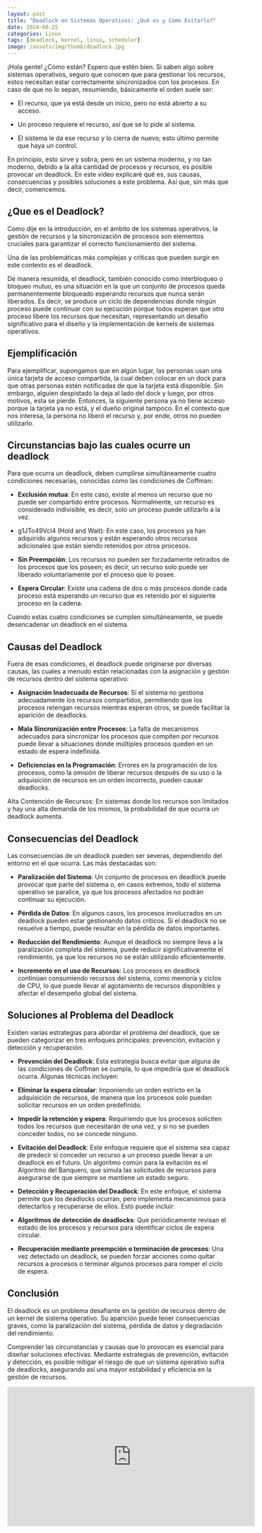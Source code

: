 ```yaml
---
layout: post
title: "Deadlock en Sistemas Operativos: ¿Qué es y Cómo Evitarlo?"
date: 2024-08-25
categories: Linux
tags: [deadlock, kernel, linux, scheduler]
image: /assets/img/thumb/deadlock.jpg
---
```


¡Hola gente! ¿Cómo están? Espero que estén bien. Si saben algo sobre sistemas operativos, seguro que conocen que para gestionar los recursos, estos necesitan estar correctamente sincronizados con los procesos. En caso de que no lo sepan, resumiendo, básicamente el orden suele ser:

- El recurso, que ya está desde un inicio, pero no está abierto a su acceso.

- Un proceso requiere el recurso, así que se lo pide al sistema.

- El sistema le da ese recurso y lo cierra de nuevo; esto último permite que haya un control.

En principio, esto sirve y sobra, pero en un sistema moderno, y no tan moderno, debido a la alta cantidad de procesos y recursos, es posible provocar un deadlock. En este video explicaré qué es, sus causas, consecuencias y posibles soluciones a este problema. Así que, sin más que decir, comencemos.

## ¿Que es el Deadlock?

Como dije en la introducción, en el ámbito de los sistemas operativos, la gestión de recursos y la sincronización de procesos son elementos cruciales para garantizar el correcto funcionamiento del sistema.

Una de las problemáticas más complejas y críticas que pueden surgir en este contexto es el deadlock.

De manera resumida, el deadlock, también conocido como interbloqueo o bloqueo mutuo, es una situación en la que un conjunto de procesos queda permanentemente bloqueado esperando recursos que nunca serán liberados. Es decir, se produce un ciclo de dependencias donde ningún proceso puede continuar con su ejecución porque todos esperan que otro proceso libere los recursos que necesitan, representando un desafío significativo para el diseño y la implementación de kernels de sistemas operativos.

## Ejemplificación

Para ejemplificar, supongamos que en algún lugar, las personas usan una única tarjeta de acceso compartida, la cual deben colocar en un dock para que otras personas estén notificadas de que la tarjeta está disponible. Sin embargo, alguien despistado la deja al lado del dock y luego, por otros motivos, esta se pierde. Entonces, la siguiente persona ya no tiene acceso porque la tarjeta ya no está, y el dueño original tampoco. En el contexto que nos interesa, la persona no liberó el recurso y, por ende, otros no pueden utilizarlo.

## Circunstancias bajo las cuales ocurre un deadlock

Para que ocurra un deadlock, deben cumplirse simultáneamente cuatro condiciones necesarias, conocidas como las condiciones de Coffman:

- **Exclusión mutua**: En este caso, existe al menos un recurso que no puede ser compartido entre procesos. Normalmente, un recurso es considerado indivisible, es decir, solo un proceso puede utilizarlo a la vez.

- g1JTo49VcI4 (Hold and Wait): En este caso, los procesos ya han adquirido algunos recursos y están esperando otros recursos adicionales que están siendo retenidos por otros procesos.

- **Sin Preempción**: Los recursos no pueden ser forzadamente retirados de los procesos que los poseen; es decir, un recurso solo puede ser liberado voluntariamente por el proceso que lo posee.

- **Espera Circular**: Existe una cadena de dos o más procesos donde cada proceso está esperando un recurso que es retenido por el siguiente proceso en la cadena.

Cuando estas cuatro condiciones se cumplen simultáneamente, se puede desencadenar un deadlock en el sistema.

## Causas del Deadlock

Fuera de esas condiciones, el deadlock puede originarse por diversas causas, las cuales a menudo están relacionadas con la asignación y gestión de recursos dentro del sistema operativo:

- **Asignación Inadecuada de Recursos**: Si el sistema no gestiona adecuadamente los recursos compartidos, permitiendo que los procesos retengan recursos mientras esperan otros, se puede facilitar la aparición de deadlocks.

- **Mala Sincronización entre Procesos**: La falta de mecanismos adecuados para sincronizar los procesos que compiten por recursos puede llevar a situaciones donde múltiples procesos queden en un estado de espera indefinida.

- **Deficiencias en la Programación**: Errores en la programación de los procesos, como la omisión de liberar recursos después de su uso o la adquisición de recursos en un orden incorrecto, pueden causar deadlocks.

Alta Contención de Recursos: En sistemas donde los recursos son limitados y hay una alta demanda de los mismos, la probabilidad de que ocurra un deadlock aumenta.

## Consecuencias del Deadlock

Las consecuencias de un deadlock pueden ser severas, dependiendo del entorno en el que ocurra. Las más destacadas son:

- **Paralización del Sistema**: Un conjunto de procesos en deadlock puede provocar que parte del sistema o, en casos extremos, todo el sistema operativo se paralice, ya que los procesos afectados no podrán continuar su ejecución.

- **Pérdida de Datos**: En algunos casos, los procesos involucrados en un deadlock pueden estar gestionando datos críticos. Si el deadlock no se resuelve a tiempo, puede resultar en la pérdida de datos importantes.

- **Reducción del Rendimiento**: Aunque el deadlock no siempre lleva a la paralización completa del sistema, puede reducir significativamente el rendimiento, ya que los recursos no se están utilizando eficientemente.

- **Incremento en el uso de Recursos**: Los procesos en deadlock continúan consumiendo recursos del sistema, como memoria y ciclos de CPU, lo que puede llevar al agotamiento de recursos disponibles y afectar el desempeño global del sistema.

## Soluciones al Problema del Deadlock

Existen varias estrategias para abordar el problema del deadlock, que se pueden categorizar en tres enfoques principales: prevención, evitación y detección y recuperación.

- **Prevención del Deadlock**: Esta estrategia busca evitar que alguna de las condiciones de Coffman se cumpla, lo que impediría que el deadlock ocurra. Algunas técnicas incluyen:

- **Eliminar la espera circular**: Imponiendo un orden estricto en la adquisición de recursos, de manera que los procesos solo puedan solicitar recursos en un orden predefinido.

- **Impedir la retención y espera**: Requiriendo que los procesos soliciten todos los recursos que necesitarán de una vez, y si no se pueden conceder todos, no se concede ninguno.
 

- **Evitación del Deadlock**: Este enfoque requiere que el sistema sea capaz de predecir si conceder un recurso a un proceso puede llevar a un deadlock en el futuro. Un algoritmo común para la evitación es el Algoritmo del Banquero, que simula las solicitudes de recursos para asegurarse de que siempre se mantiene un estado seguro.
 
- **Detección y Recuperación del Deadlock**: En este enfoque, el sistema permite que los deadlocks ocurran, pero implementa mecanismos para detectarlos y recuperarse de ellos. Esto puede incluir:

- **Algoritmos de detección de deadlocks**: Que periódicamente revisan el estado de los procesos y recursos para identificar ciclos de espera circular.

- **Recuperación mediante preempción o terminación de procesos**: Una vez detectado un deadlock, se pueden forzar acciones como quitar recursos a procesos o terminar algunos procesos para romper el ciclo de espera.

## Conclusión

El deadlock es un problema desafiante en la gestión de recursos dentro de un kernel de sistema operativo. Su aparición puede tener consecuencias graves, como la paralización del sistema, pérdida de datos y degradación del rendimiento.

Comprender las circunstancias y causas que lo provocan es esencial para diseñar soluciones efectivas. Mediante estrategias de prevención, evitación y detección, es posible mitigar el riesgo de que un sistema operativo sufra de deadlocks, asegurando así una mayor estabilidad y eficiencia en la gestión de recursos.

<iframe width="560" height="315" class="ytvideo" src="https://www.youtube-nocookie.com/embed/g1JTo49VcI4?si=s6KBDVWeLFTrfTvW" title="YouTube video player" frameborder="0" allow="accelerometer; autoplay; clipboard-write; encrypted-media; gyroscope; picture-in-picture; web-share" referrerpolicy="strict-origin-when-cross-origin" allowfullscreen></iframe>